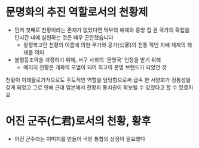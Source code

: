 # 문명화의 추진 역할로서의 천황제
- 먼저 첫째로 천황이라는 존재가 없었다면 막부의 해체와 중앙 집 권 국가의 확립을 단시간 내에 실현하는 것은 매우 곤란했습니다
	- 왕정복고란 천황의 이름에 의한 무가와 공가(公家)의 전통 적인 지배 체제의 해체를 의미
- 불평등조약을 개정하기 위해, 서구 사회의 '문명국' 인정을 받기 위해
	- 메이지 천황은 개화의 모범이 되어 최고의 문명 브랜드가 되었던 것

천황이 이데올로기적으로도 주도적인 역할을 담당함으로써 급속 한 서양화가 정통성을 갖게 되었고 그로 인해 근대 일본에서 천황의 통치권이 확보될 수 있었다고 할 수 있겠지요
# 어진 군주(仁君)로서의 천황, 황후
- 어진 군주라는 이미지를 만들어 국민 통합의 상징이 필요했다